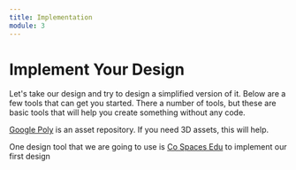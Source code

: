 ```yaml
---
title: Implementation
module: 3
---
```


# Implement Your Design

Let's take our design and try to design a simplified version of it. Below are a few tools that can get you started.  There a number of tools, but these are basic tools that will help you create something without any code.

<p><a href="https://poly.google.com/" target="_new">Google Poly</a> is an asset repository.  If you need 3D assets, this will help.</p>

<!--<p><a href="https://www.unitear.com/" target="_new">Unite AR</a> is a design tool that allows you to create AR experiences without code.</p>-->

<p>One design tool that we are going to use is <a href="https://edu.cospaces.io/" target="_new">Co Spaces Edu</a> to implement our first design</p>



<!--
<p><a href="https://vuforia.com/" target="_new">VuForia</a> is probably the most robust of all the tools.  It has a free trial version.

<p><a href="https://library.vuforia.com/articles/Training/getting-started-with-vuforia-in-unity.html#betas" target="_new"> Vuforia - Unity</a> is another way to integrate Vuforia.</p>

-->